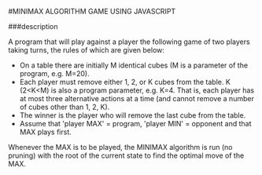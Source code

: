 #MINIMAX ALGORITHM GAME USING JAVASCRIPT

###description

A program that will play against a player the following game of two players taking turns, the rules of which are given below:

-	On a table there are initially M identical cubes (M is a parameter of the program, e.g. M=20).
-	Each player must remove either 1, 2, or K cubes from the table. K (2<K<M) is also a program parameter, e.g. K=4. That is, each player has at most three alternative actions at a time (and cannot remove a number of cubes other than 1, 2, K).
-	The winner is the player who will remove the last cube from the table.
-	Assume that 'player MAX' = program, 'player MIN' = opponent and that MAX plays first.

Whenever the MAX is to be played, the MINIMAX algorithm is run (no pruning) with the root of the current state to find the optimal move of the MAX. 


